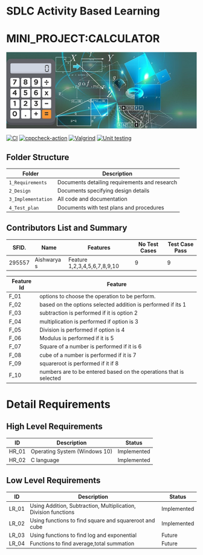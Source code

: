 # SDLC Activity Based Learning
#  MINI_PROJECT:CALCULATOR 
![Banner](https://github.com/295557/Mini_Project/blob/main/1_Requirements/projcalculator.jpg)



[![CI](https://github.com/295557/Mini_Project/actions/workflows/main.yml/badge.svg)](https://github.com/295557/Mini_Project/actions/workflows/main.yml)
[![cppcheck-action](https://github.com/295557/Mini_Project/actions/workflows/cppcheck.yml/badge.svg)](https://github.com/295557/Mini_Project/actions/workflows/cppcheck.yml)
[![Valgrind](https://github.com/295557/Mini_Project/actions/workflows/valgrind.yml/badge.svg)](https://github.com/295557/Mini_Project/actions/workflows/valgrind.yml)
[![Unit testing](https://github.com/295557/Mini_Project/actions/workflows/unittest.yml/badge.svg)](https://github.com/295557/Mini_Project/actions/workflows/unittest.yml)

## Folder Structure
Folder             | Description
-------------------| -----------------------------------------
`1_Requirements`   | Documents detailing requirements and research
`2_Design`         | Documents specifying design details
`3_Implementation` | All code and documentation
`4_Test_plan`      | Documents with test plans and procedures

## Contributors List and Summary

SFID.  |  Name      |    Features                       |   No Test Cases|  Test Case Pass|
-------|----------- |-----------------------------------|----------------|----------------|
295557 | Aishwarya s  | Feature 1,2,3,4,5,6,7,8,9,10    |9                |9   

| Feature Id | Feature |
| -----------|---------|
|F_01| options to choose the operation to be perform.|
|F_02| based on the options selected addition is performed if its 1 |
|F_03| subtraction is performed if it is option 2 |
|F_04| multiplication is performed if option is 3 |
|F_05| Division is performed if option is 4|
|F_06| Modulus is performed if it is 5|
|F_07| Square of a number is performed if it is 6|
|F_08| cube of a number is performed if it is 7 |
|F_09| squareroot is performed if it if 8 |
|F_10| numbers are to be entered based on the operations that is selected|
# Detail Requirements

## High Level Requirements

|      ID          |Description                          |Status                         |
|----------------|-------------------------------|-----------------------------|
|HR_01|Operating System (Windows 10)      |Implemented            |
|HR_02|C language            |Implemented|

## Low Level Requirements

|      ID          |Description                          |Status                         |
|----------------|-------------------------------|-----------------------------|
|LR_01| Using Addition, Subtraction, Multiplication, Division functions        |Implemented            |
|LR_02|Using functions to find square and squareroot and cube          |Implemented|
|LR_03|Using functions to find log and exponential   |Future|
|LR_04|Functions to find average,total summation|Future|
